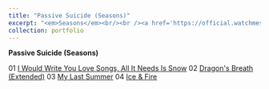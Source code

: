 ```yaml
---
title: "Passive Suicide (Seasons)"
excerpt: "<em>Seasons</em><br/><br /><a href='https://official.watchmesuffocate.com/posts/seasons/' target='_blank'><img src='/images/portfolio/seasons.png'>"
collection: portfolio
---
```


**Passive Suicide (Seasons)**

01 [I Would Write You Love Songs, All It Needs Is Snow](https://official.watchmesuffocate.com/posts/i-would-write-you-love-songs-all-it-needs-is-snow/)
02 [Dragon's Breath (Extended)](https://official.watchmesuffocate.com/posts/dragons-breath-extended/)
03 [My Last Summer](https://official.watchmesuffocate.com/posts/my-last-summer/)
04 [Ice & Fire](https://official.watchmesuffocate.com/posts/ice-and-fire/)